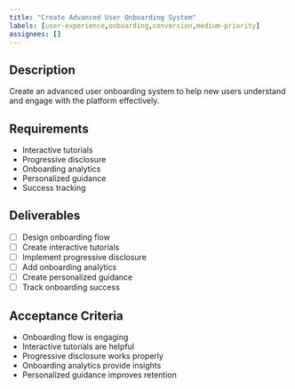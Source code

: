 ```yaml
---
title: "Create Advanced User Onboarding System"
labels: [user-experience,onboarding,conversion,medium-priority]
assignees: []
---
```



## Description
Create an advanced user onboarding system to help new users understand and engage with the platform effectively.

## Requirements
- Interactive tutorials
- Progressive disclosure
- Onboarding analytics
- Personalized guidance
- Success tracking

## Deliverables
- [ ] Design onboarding flow
- [ ] Create interactive tutorials
- [ ] Implement progressive disclosure
- [ ] Add onboarding analytics
- [ ] Create personalized guidance
- [ ] Track onboarding success

## Acceptance Criteria
- Onboarding flow is engaging
- Interactive tutorials are helpful
- Progressive disclosure works properly
- Onboarding analytics provide insights
- Personalized guidance improves retention

